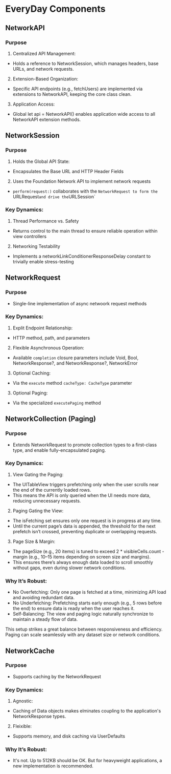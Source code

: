 #  EveryDay Components

## NetworkAPI

### Purpose

1. Centralized API Management:
- Holds a reference to NetworkSession, which manages headers, base URLs, and network requests.
2. Extension-Based Organization:
- Specific API endpoints (e.g., fetchUsers) are implemented via extensions to NetworkAPI, keeping the core class clean.
3. Application Access:
- Global let api = NetworkAPI() enables application wide access to all NetworkAPI extension methods. 

## NetworkSession

### Purpose

1. Holds the Global API State:
- Encapsulates the Base URL and HTTP Header Fields
2. Uses the Foundation Network API to implement network requests
- `perform(request:)` collaborates with the `NetworkRequest to form the `URLRequest` and drive the `URLSession`

### Key Dynamics:

1. Thread Performance vs. Safety 
- Returns control to the main thread to ensure reliable operation within view controllers
2. Networking Testability
- Implements a networkLinkConditionerResponseDelay constant to trivially enable stress-testing

## NetworkRequest

### Purpose

- Single-line implementation of async netwoork request methods

### Key Dynamics:

1. Explit Endpoint Relationship:
- HTTP method, path, and parameters
2. Flexible Asynchronous Operation:
- Available `completion` closure parameters include Void, Bool, NetworkResponse?, and NetworkResponse?, NetworkError   
3. Optional Caching:
- Via the `execute` method `cacheType: CacheType` parameter
3. Optional Paging:
- Via the specialized `executePaging` method 

## NetworkCollection (Paging)

### Purpose

- Extends NetworkRequest to promote collection types to a first-class type, and enable fully-encapsulated paging.

### Key Dynamics:

1. View Gating the Paging:
- The UITableView triggers prefetching only when the user scrolls near the end of the currently loaded rows.
- This means the API is only queried when the UI needs more data, reducing unnecessary requests.
2. Paging Gating the View:
- The isFetching set ensures only one request is in progress at any time.
- Until the current page’s data is appended, the threshold for the next prefetch isn’t crossed, preventing duplicate or overlapping requests.
3. Page Size & Margin:
- The pageSize (e.g., 20 items) is tuned to exceed 2 * visibleCells.count - margin (e.g., 10–15 items depending on screen size and margins).
- This ensures there’s always enough data loaded to scroll smoothly without gaps, even during slower network conditions.

### Why It’s Robust:

- No Overfetching: Only one page is fetched at a time, minimizing API load and avoiding redundant data.
- No Underfetching: Prefetching starts early enough (e.g., 5 rows before the end) to ensure data is ready when the user reaches it.
- Self-Balancing: The view and paging logic naturally synchronize to maintain a steady flow of data.

This setup strikes a great balance between responsiveness and efficiency. Paging can scale seamlessly with any dataset size or network conditions.

## NetworkCache

### Purpose

- Supports caching by the NetworkRequest

### Key Dynamics:

1. Agnostic:
- Caching of Data objects makes elminates coupling to the application's NetworkResponse types.
2. Fleixible:
- Supports memory, and disk caching via UserDefaults

### Why It’s Robust:

- It's not. Up to 512KB should be OK. But for heavyweight applications, a new implementation is recommended.
